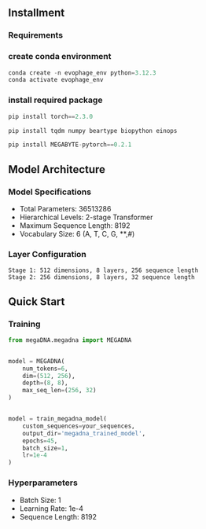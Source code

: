 ## Installment

### Requirements

### create conda environment

```python
conda create -n evophage_env python=3.12.3
conda activate evophage_env
```

### install required package

```python
pip install torch==2.3.0

pip install tqdm numpy beartype biopython einops

pip install MEGABYTE-pytorch==0.2.1
```

## Model Architecture

### Model Specifications

- Total Parameters: 36513286
- Hierarchical Levels: 2-stage Transformer
- Maximum Sequence Length: 8192
- Vocabulary Size: 6 (A, T, C, G, **,#)

### Layer Configuration

```text
Stage 1: 512 dimensions, 8 layers, 256 sequence length
Stage 2: 256 dimensions, 8 layers, 32 sequence length
```

## Quick Start

### Training

```python
from megaDNA.megadna import MEGADNA


model = MEGADNA(
    num_tokens=6,
    dim=(512, 256),
    depth=(8, 8),
    max_seq_len=(256, 32)
)


model = train_megadna_model(
    custom_sequences=your_sequences,
    output_dir='megadna_trained_model',
    epochs=45,
    batch_size=1,
    lr=1e-4
)
```

### Hyperparameters

- Batch Size: 1
- Learning Rate: 1e-4
- Sequence Length: 8192
